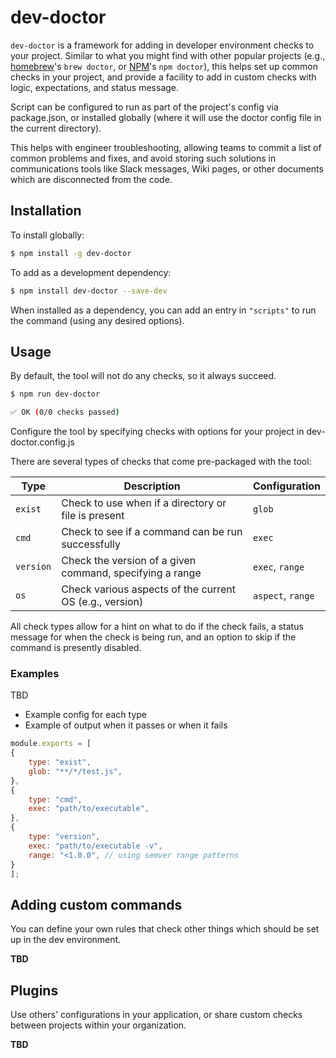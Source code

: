 # dev-doctor

`dev-doctor` is a framework for adding in developer environment checks to your project. Similar to what
you might find with other popular projects (e.g., [homebrew](https://brew.sh)'s `brew doctor`, or [NPM](https://www.npmjs.com)'s `npm doctor`), this helps set up common checks in your project, and provide a
facility to add in custom checks with logic, expectations, and status message. 

Script can be configured to run as part of the project's config via package.json, or installed globally
(where it will use the doctor config file in the current directory).

This helps with engineer troubleshooting, allowing teams to commit a list of common problems and fixes,
and avoid storing such solutions in communications tools like Slack messages, Wiki pages, or other 
documents which are disconnected from the code.

## Installation

To install globally:

```sh
$ npm install -g dev-doctor
```

To add as a development dependency:

```sh
$ npm install dev-doctor --save-dev
```

When installed as a dependency, you can add an entry in `"scripts"` to run the command (using any
desired options).

## Usage

By default, the tool will not do any checks, so it always succeed.

```sh
$ npm run dev-doctor

✅ OK (0/0 checks passed)
```

Configure the tool by specifying checks with options for your project in dev-doctor.config.js

There are several types of checks that come pre-packaged with the tool:

| Type      | Description                                                  | Configuration     |
|-----------|--------------------------------------------------------------|-------------------|
| `exist`   | Check to use when if a directory or file is present          | `glob`            |
| `cmd`     | Check to see if a command can be run successfully            | `exec`            |
| `version` | Check the version of a given command, specifying a range     | `exec`, `range`   |
| `os`      | Check various aspects of the current OS (e.g., version)      | `aspect`, `range` |

All check types allow for a hint on what to do if the check fails, a status message for when the
check is being run, and an option to skip if the command is presently disabled.

### Examples

TBD

- Example config for each type
- Example of output when it passes or when it fails

```js
module.exports = [
{
    type: "exist",
    glob: "**/*/test.js",
},
{
    type: "cmd",
    exec: "path/to/executable",
},
{
    type: "version",
    exec: "path/to/executable -v",
    range: "<1.0.0", // using semver range patterns
}
];
```

## Adding custom commands

You can define your own rules that check other things which should be set up in the dev environment.

**TBD**

## Plugins

Use others' configurations in your application, or share custom checks between projects within your 
organization.

**TBD**
